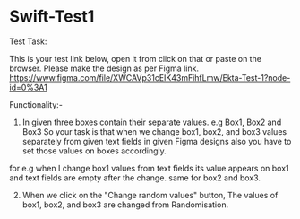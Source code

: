 # Swift-Test1

Test Task:

This is your test link below, open it from click on that or paste on the browser. Please make the design as per Figma link. https://www.figma.com/file/XWCAVp31cEIK43mFihfLmw/Ekta-Test-1?node-id=0%3A1

Functionality:-

1. In given three boxes contain their separate values. e.g Box1, Box2 and Box3
So your task is that when we change box1, box2, and box3 values separately from given text fields in given Figma designs also you have to set those values on boxes accordingly.

for e.g when I change box1 values from text fields its value appears on box1 and text fields are empty after the change. same for box2 and box3.

2. When we click on the "Change random values" button, The values of box1, box2, and box3 are changed from Randomisation.






